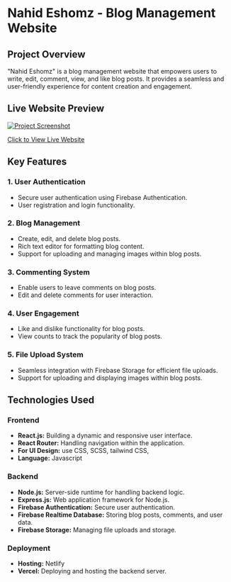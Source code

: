 # Nahid Eshomz - Blog Management Website

## Project Overview

"Nahid Eshomz" is a blog management website that empowers users to write, edit, comment, view, and like blog posts. It provides a seamless and user-friendly experience for content creation and engagement.

## Live Website Preview
[![Project Screenshot](https://i.ibb.co/4gX0rfz/full-web-priview.png)](https://nahid-eshomaz.netlify.app/)

[Click to View Live Website](https://nahid-eshomaz.netlify.app/)

## Key Features

### 1. User Authentication

- Secure user authentication using Firebase Authentication.
- User registration and login functionality.

### 2. Blog Management

- Create, edit, and delete blog posts.
- Rich text editor for formatting blog content.
- Support for uploading and managing images within blog posts.

### 3. Commenting System

- Enable users to leave comments on blog posts.
- Edit and delete comments for user interaction.

### 4. User Engagement

- Like and dislike functionality for blog posts.
- View counts to track the popularity of blog posts.

### 5. File Upload System

- Seamless integration with Firebase Storage for efficient file uploads.
- Support for uploading and displaying images within blog posts.

## Technologies Used

### Frontend

- **React.js:** Building a dynamic and responsive user interface.
- **React Router:** Handling navigation within the application.
- **For UI Design:** use CSS, SCSS, tailwind CSS,
- **Language:** Javascript

### Backend

- **Node.js:** Server-side runtime for handling backend logic.
- **Express.js:** Web application framework for Node.js.
- **Firebase Authentication:** Secure user authentication.
- **Firebase Realtime Database:** Storing blog posts, comments, and user data.
- **Firebase Storage:** Managing file uploads and storage.

### Deployment

- **Hosting:** Netlify
- **Vercel:** Deploying and hosting the backend server.

